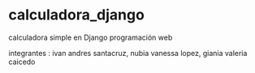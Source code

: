 # calculadora_django
calculadora simple en Django  programación web


integrantes :
 ivan andres santacruz,
 nubia vanessa lopez,
 giania valeria caicedo 
